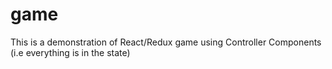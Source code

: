 # game

This is a demonstration of React/Redux game using Controller Components (i.e everything is in the state)
